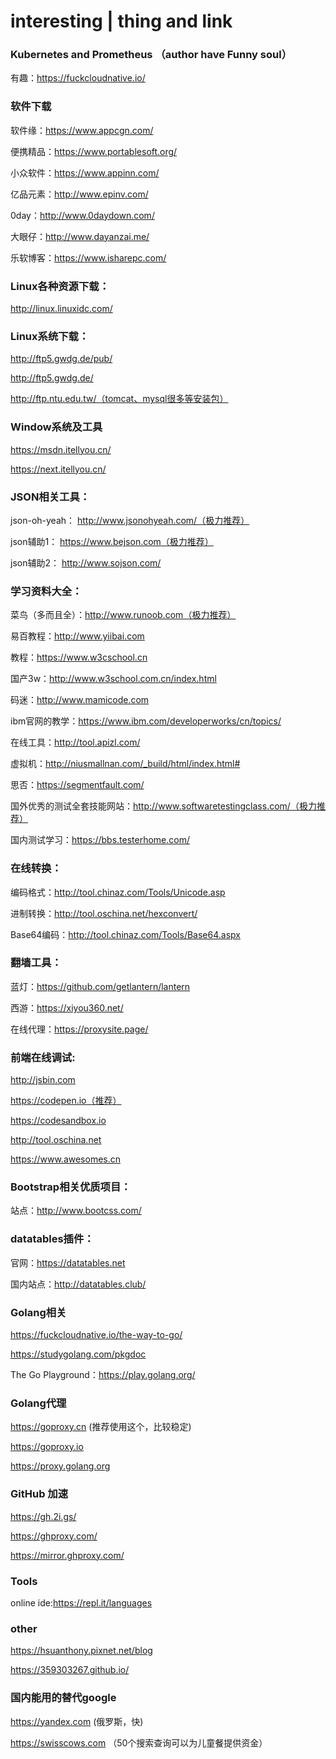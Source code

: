# interesting | thing and link


### Kubernetes and Prometheus （author have Funny soul）
有趣：https://fuckcloudnative.io/


### 软件下载
软件缘：https://www.appcgn.com/

便携精品：https://www.portablesoft.org/

小众软件：https://www.appinn.com/

亿品元素：http://www.epinv.com/

0day：http://www.0daydown.com/

大眼仔：http://www.dayanzai.me/

乐软博客：https://www.isharepc.com/


### Linux各种资源下载：
http://linux.linuxidc.com/


### Linux系统下载：
http://ftp5.gwdg.de/pub/

http://ftp5.gwdg.de/

http://ftp.ntu.edu.tw/（tomcat、mysql很多等安装包）


### Window系统及工具

https://msdn.itellyou.cn/

https://next.itellyou.cn/



### JSON相关工具：

json-oh-yeah： http://www.jsonohyeah.com/（极力推荐）

json辅助1： https://www.bejson.com（极力推荐）

json辅助2： http://www.sojson.com/


### 学习资料大全：

菜鸟（多而且全）：http://www.runoob.com（极力推荐）

易百教程：http://www.yiibai.com

教程：https://www.w3cschool.cn

国产3w：http://www.w3school.com.cn/index.html

码迷：http://www.mamicode.com

ibm官网的教学：https://www.ibm.com/developerworks/cn/topics/

在线工具：http://tool.apizl.com/

虚拟机：http://niusmallnan.com/_build/html/index.html#

思否：https://segmentfault.com/

国外优秀的测试全套技能网站：http://www.softwaretestingclass.com/（极力推荐）

国内测试学习：https://bbs.testerhome.com/


### 在线转换：

编码格式：http://tool.chinaz.com/Tools/Unicode.asp

进制转换：http://tool.oschina.net/hexconvert/

Base64编码：http://tool.chinaz.com/Tools/Base64.aspx


### 翻墙工具：

蓝灯：https://github.com/getlantern/lantern

西游：https://xiyou360.net/

在线代理：https://proxysite.page/

### 前端在线调试:

http://jsbin.com

https://codepen.io（推荐）

https://codesandbox.io

http://tool.oschina.net

https://www.awesomes.cn



### Bootstrap相关优质项目：

站点：http://www.bootcss.com/


### datatables插件：

官网：https://datatables.net

国内站点：http://datatables.club/



### Golang相关
https://fuckcloudnative.io/the-way-to-go/

https://studygolang.com/pkgdoc

The Go Playground：https://play.golang.org/


### Golang代理

https://goproxy.cn (推荐使用这个，比较稳定)

https://goproxy.io

https://proxy.golang.org


### GitHub 加速
https://gh.2i.gs/

https://ghproxy.com/

https://mirror.ghproxy.com/


### Tools
online ide:https://repl.it/languages

### other
https://hsuanthony.pixnet.net/blog

https://359303267.github.io/


### 国内能用的替代google

https://yandex.com (俄罗斯，快)

https://swisscows.com （50个搜索查询可以为儿童餐提供资金）
